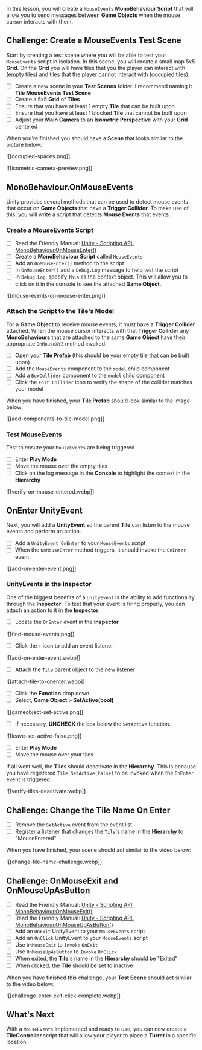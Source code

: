 In this lesson, you will create a `MouseEvents` **MonoBehaviour Script** that will allow you to send messages between **Game Objects** when the mouse cursor interacts with them.

## Challenge: Create a MouseEvents Test Scene

Start by creating a test scene where you will be able to test your `MouseEvents` script in isolation. In this scene, you will create a small map 5x5 **Grid**. On the **Grid** you will have tiles that you the player can interact with (empty tiles) and tiles that the player cannot interact with (occupied tiles).  

- [ ] Create a new scene in your **Test Scenes** folder. I recommend naming it **Tile MouseEvents Test Scene**
- [ ] Create a 5x5 **Grid** of **Tiles**
- [ ] Ensure that you have at least 1 empty **Tile** that can be built upon
- [ ] Ensure that you have at least 1 blocked **Tile** that cannot be built upon
- [ ] Adjust your **Main Camera** to an **Isometric Perspective** with your **Grid** centered

When you're finished you should have a **Scene** that looks similar to the picture below:

![[occupied-spaces.png]]

![[isometric-camera-preview.png]]

## MonoBehaviour.OnMouseEvents
Unity provides several methods that can be used to detect mouse events that occur on **Game Objects** that have a **Trigger Collider**. To make use of this, you will write a script that detects **Mouse Events** that events.

### Create a MouseEvents Script
- [ ] Read the Friendly Manual: [Unity - Scripting API: MonoBehaviour.OnMouseEnter()](https://docs.unity3d.com/6000.0/Documentation/ScriptReference/MonoBehaviour.OnMouseEnter.html)
- [ ] Create a **MonoBehaviour Script** called `MouseEvents`
- [ ] Add an `OnMouseEnter()` method to the script
- [ ] In `OnMouseEnter()` add a `Debug.Log` message to help test the script
- [ ] In `Debug.Log`, specify `this` as the context object. This will allow you to click on it in the console to see the attached **Game Object**.

![[mouse-events-on-mouse-enter.png]]

### Attach the Script to the Tile's Model
For a **Game Object** to receive mouse events, it must have a **Trigger Collider** attached. When the mouse cursor interacts with that **Trigger Collider** any **MonoBehaviours** that are attached to the same **Game Object** have their appropriate `OnMouseXYZ` method invoked.

- [ ] Open your **Tile Prefab** (this should be your empty tile that can be built upon)
- [ ] Add the `MouseEvents` component to the `model` child component
- [ ] Add a `BoxCollider` component to the `model` child component
- [ ] Click the `Edit Collider` icon to verify the shape of the collider matches your model

When you have finished, your **Tile Prefab** should look similar to the image below:

![[add-components-to-tile-model.png]]

### Test MouseEvents
Test to ensure your `MouseEvents` are being triggered

- [ ] Enter **Play Mode**
- [ ] Move the mouse over the empty tiles
- [ ] Click on the log message in the **Console** to highlight the context in the **Hierarchy**

![[verify-on-mouse-entered.webp]]

## OnEnter UnityEvent
Next, you will add a **UnityEvent** so the parent **Tile** can listen to the mouse events and perform an action.

- [ ] Add a `UnityEvent OnEnter` to your `MouseEvents` script
- [ ] When the `OnMouseEnter` method triggers, it should invoke the `OnEnter` event

![[add-on-enter-event.png]]

### UnityEvents in the Inspector
One of the biggest benefits of a `UnityEvent` is the ability to add functionality through the **Inspector**. To test that your event is firing properly, you can attach an action to it in the **Inspector**.

- [ ] Locate the `OnEnter` event in the **Inspector**

![[find-mouse-events.png]]

- [ ] Click the `+` icon to add an event listener

![[add-on-enter-event.webp]]

- [ ] Attach the `Tile` parent object to the new listener

![[attach-tile-to-onenter.webp]]

- [ ] Click the **Function** drop down
- [ ] Select, **Game Object > SetActive(bool)**

 ![[gameobject-set-active.png]]

- [ ] If necessary, **UNCHECK** the box below the `SetActive` function. 

![[leave-set-active-false.png]]

- [ ] Enter **Play Mode** 
- [ ] Move the mouse over your tiles

If all went well, the **Tile**s should deactivate in the **Hierarchy**. This is because you have registered `Tile.SetActive(false)` to be invoked when the `OnEnter` event is triggered.

![[verify-tiles-deactivate.webp]]

## Challenge: Change the Tile Name On Enter
- [ ] Remove the `SetActive` event from the event list
- [ ] Register a listener that changes the `Tile`'s name in the **Hierarchy** to "MouseEntered"

When you have finished, your scene should act similar to the video below:

![[change-tile-name-challenge.webp]]

## Challenge: OnMouseExit and OnMouseUpAsButton
- [ ] Read the Friendly Manual: [Unity - Scripting API: MonoBehaviour.OnMouseExit()](https://docs.unity3d.com/6000.0/Documentation/ScriptReference/MonoBehaviour.OnMouseExit.html)
- [ ] Read the Friendly Manual: [Unity - Scripting API: MonoBehaviour.OnMouseUpAsButton()](https://docs.unity3d.com/6000.0/Documentation/ScriptReference/MonoBehaviour.OnMouseUpAsButton.html)
- [ ] Add an `OnExit` UnityEvent to your `MouseEvents` script
- [ ] Add an `OnClick` UnityEvent to your `MouseEvents` script
- [ ] Use `OnMouseExit` to `Invoke` `OnExit`
- [ ] Use `OnMouseUpAsButton` to `Invoke` `OnClick`
- [ ] When exited, the **Tile**'s name in the **Hierarchy** should be "Exited"
- [ ] When clicked, the **Tile** should be set to inactive

When you have finished this challenge, your **Test Scene** should act similar to the video below:

![[challenge-enter-exit-click-complete.webp]]

## What's Next
With a `MouseEvents` implemented and ready to use, you can now create a **TileController** script that will allow your player to place a **Turret** in a specific location.

